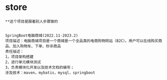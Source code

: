 # store
	**这个项目是跟着别人步骤做的


	SpringBoot电脑商城(2022.11-2023.2)
	项目描述：电脑商城项目是一个商城是一个全品类的电商购物网站（B2C）。用户可以在线购买商品、加入购物车、下单、秒杀商品
	责任描述：
	1，项目架构搭建
    2，进行单元模块测试
    3，负责模块化开发以及技术文档的编写；
	涉及技术：maven，mybatis，mysql，springboot
